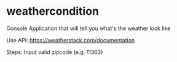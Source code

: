# weathercondition
Console Application that will tell you what's the weather look like

Use API: https://weatherstack.com/documentation

Steps: Input valid zipcode (e.g. 11363)
